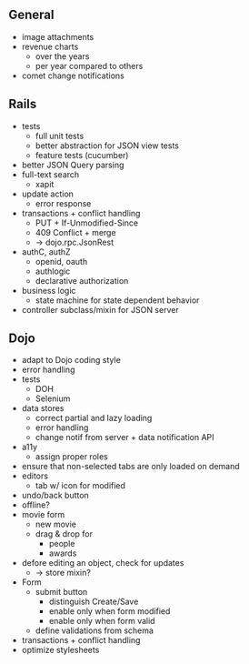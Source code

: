 
General
-------

* image attachments
* revenue charts
     - over the years
     - per year compared to others
* comet change notifications

Rails
-----

* tests
     - full unit tests
     - better abstraction for JSON view tests
     - feature tests (cucumber)
* better JSON Query parsing
* full-text search
     - xapit
* update action
     - error response
* transactions + conflict handling
     - PUT + If-Unmodified-Since
     - 409 Conflict + merge
     - -> dojo.rpc.JsonRest
* authC, authZ
     - openid, oauth
     - authlogic
     - declarative authorization
* business logic
     - state machine for state dependent behavior
* controller subclass/mixin for JSON server

Dojo
----

* adapt to Dojo coding style
* error handling
* tests
     - DOH
     - Selenium
* data stores
     - correct partial and lazy loading
     - error handling
     - change notif from server + data notification API
* a11y
     - assign proper roles
* ensure that non-selected tabs are only loaded on demand
* editors
     - tab w/ icon for modified
* undo/back button
* offline?
* movie form
     - new movie
     - drag & drop for
         - people
         - awards
* defore editing an object, check for updates
     - -> store mixin?
* Form
     - submit button
         - distinguish Create/Save
         - enable only when form modified
         - enable only when form valid
     - define validations from schema
* transactions + conflict handling
* optimize stylesheets
